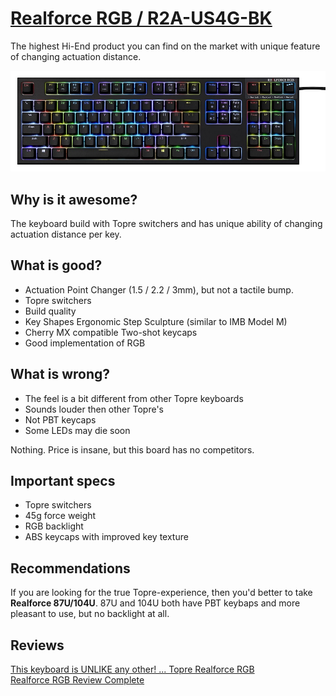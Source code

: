 # [Realforce RGB / R2A-US4G-BK](https://www.realforce.co.jp/en/products/R2A-US4G-BK/)

The highest Hi-End product you can find on the market with unique feature of changing actuation distance.

![img](realforce_rgb.jpg?style=centerme)

## Why is it awesome?
The keyboard build with Topre switchers and has unique ability of changing actuation distance per key.

## What is good?
* Actuation Point Changer (1.5 / 2.2 / 3mm), but not a tactile bump.
* Topre switchers
* Build quality
* Key Shapes Ergonomic Step Sculpture (similar to IMB Model M)
* Cherry MX compatible Two-shot keycaps
* Good implementation of RGB

## What is wrong?
* The feel is a bit different from other Topre keyboards
* Sounds louder then other Topre's
* Not PBT keycaps
* Some LEDs may die soon

Nothing. Price is insane, but this board has no competitors.

## Important specs
* Topre switchers
* 45g force weight
* RGB backlight
* ABS keycaps with improved key texture

## Recommendations
If you are looking for the true Topre-experience, then you'd better to take **Realforce 87U/104U**.
87U and 104U both have PBT keybaps and more pleasant to use, but no backlight at all.

## Reviews
[This keyboard is UNLIKE any other! ... Topre Realforce RGB](https://youtu.be/D9G3jkxaQYs)\
[Realforce RGB Review Complete](https://youtu.be/FP4o3N4n3mE)
